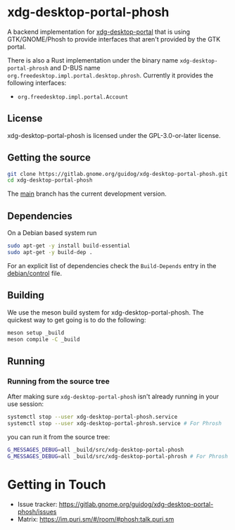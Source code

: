 # xdg-desktop-portal-phosh

A backend implementation for [xdg-desktop-portal](http://github.com/flatpak/xdg-desktop-portal) that
is using GTK/GNOME/Phosh to provide interfaces that aren't provided by the GTK portal.

There is also a Rust implementation under the binary name `xdg-desktop-portal-phrosh` and D-BUS name
`org.freedesktop.impl.portal.desktop.phrosh`. Currently it provides the following interfaces:

- `org.freedesktop.impl.portal.Account`

## License

xdg-desktop-portal-phosh is licensed under the GPL-3.0-or-later license.

## Getting the source

```sh
git clone https://gitlab.gnome.org/guidog/xdg-desktop-portal-phosh.git
cd xdg-desktop-portal-phosh
```

The [main][] branch has the current development version.

## Dependencies

On a Debian based system run

```sh
sudo apt-get -y install build-essential
sudo apt-get -y build-dep .
```

For an explicit list of dependencies check the `Build-Depends` entry in the
[debian/control][] file.

## Building

We use the meson build system for xdg-desktop-portal-phosh. The quickest
way to get going is to do the following:

```sh
meson setup _build
meson compile -C _build
```

## Running

### Running from the source tree

After making sure `xdg-desktop-portal-phosh` isn't already running in your use session:

```sh
systemctl stop --user xdg-desktop-portal-phosh.service
systemctl stop --user xdg-desktop-portal-phrosh.service # For Phrosh
```

you can run it from the source tree:

```sh
G_MESSAGES_DEBUG=all _build/src/xdg-desktop-portal-phosh
G_MESSAGES_DEBUG=all _build/src/xdg-desktop-portal-phrosh # For Phrosh
```

# Getting in Touch

- Issue tracker: https://gitlab.gnome.org/guidog/xdg-desktop-portal-phosh/issues
- Matrix: https://im.puri.sm/#/room/#phosh:talk.puri.sm

[main]: https://gitlab.gnome.org/guidog/xdg-desktop-portal-phosh/-/tree/main
[.gitlab-ci.yml]: https://gitlab.gnome.org/guidog/xdg-desktop-portal-phosh/-/blob/main/.gitlab-ci.yml
[debian/control]: https://gitlab.gnome.org/guidog/xdg-desktop-portal-phosh/-/blob/main/debian/control
